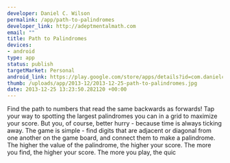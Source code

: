```yaml
--- 
developer: Daniel C. Wilson
permalink: /app/path-to-palindromes
developer_link: http://adeptmentalmath.com
email: ""
title: Path to Palindromes
devices: 
- android
type: app
status: publish
targetMarket: Personal
android_link: https://play.google.com/store/apps/details?id=com.danielcwilson.PathToPalindromes
thumb: /uploads/app/2013-12/2013-12-25-path-to-palindromes.jpg
date: 2013-12-25 13:23:50.282120 +00:00
---
```


Find the path to numbers that read the same backwards as forwards! Tap your way to spotting the largest palindromes you can in a grid to maximize your score. But you, of course, better hurry - because time is always ticking away.
The game is simple - find digits that are adjacent or diagonal from one another on the game board, and connect them to make a palindrome. The higher the value of the palindrome, the higher your score. The more you find, the higher your score. The more you play, the quic
